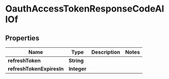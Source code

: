 

# OauthAccessTokenResponseCodeAllOf


## Properties

Name | Type | Description | Notes
------------ | ------------- | ------------- | -------------
**refreshToken** | **String** |  | 
**refreshTokenExpiresIn** | **Integer** |  | 



